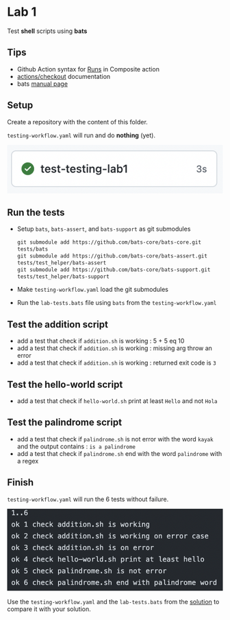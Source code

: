 # Lab 1

Test **shell** scripts using **bats**

## Tips

- Github Action syntax for [Runs](https://docs.github.com/en/actions/creating-actions/creating-a-composite-action) in Composite action
- [actions/checkout](https://github.com/actions/checkout) documentation
- bats [manual page](https://bats-core.readthedocs.io/en/stable/writing-tests.html#libraries-and-add-ons)

## Setup

Create a repository with the content of this folder.

`testing-workflow.yaml` will run and do **nothing** (yet).

![setup result](../assets/testing-lab1-setup-result.png)

## Run the tests

- Setup `bats`, `bats-assert`, and `bats-support` as git submodules
  
  ```shell
  git submodule add https://github.com/bats-core/bats-core.git tests/bats
  git submodule add https://github.com/bats-core/bats-assert.git tests/test_helper/bats-assert
  git submodule add https://github.com/bats-core/bats-support.git tests/test_helper/bats-support
  ```

- Make `testing-workflow.yaml` load the git submodules
- Run the `lab-tests.bats` file using `bats` from the `testing-workflow.yaml`

## Test the addition script

- add a test that check if `addition.sh` is working : 5 + 5 eq 10
- add a test that check if `addition.sh` is working : missing arg throw an error
- add a test that check if `addition.sh` is working : returned exit code is `3`

## Test the hello-world script

- add a test that check if `hello-world.sh` print at least `Hello` and not `Hola`

## Test the palindrome script

- add a test that check if `palindrome.sh` is not error with the word `kayak` and the output contains : `is a palindrome`
- add a test that check if `palindrome.sh` end with the word `palindrome` with a regex

## Finish

`testing-workflow.yaml` will run the 6 tests without failure.

![finish result](../assets/testing-lab1-finish-result.png)

Use the `testing-workflow.yaml` and the `lab-tests.bats` from the [solution](https://github.com/sfeir-open-source/sfeir-school-github-action-dev/tree/v1/steps/30-testing-lab1-action-shell-testing-solution) to compare it with your solution.
